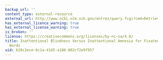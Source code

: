 ```yaml
---
backup_url: ''
content_type: external-resource
external_url: http://www.ncbi.nlm.nih.gov/entrez/query.fcgi?cmd=Retrieve&db=PubMed&dopt=Citation&list_uids=10617465
has_external_licence_warning: true
has_external_license_warning: true
is_broken: ''
license: https://creativecommons.org/licenses/by-nc-sa/4.0/
title: Inattentional Blindness Versus Inattentional Amnesia for Fixated but Ignored
  Words
uid: b28c2ece-6c1a-41d5-a186-802cf2e9f957
---
```

